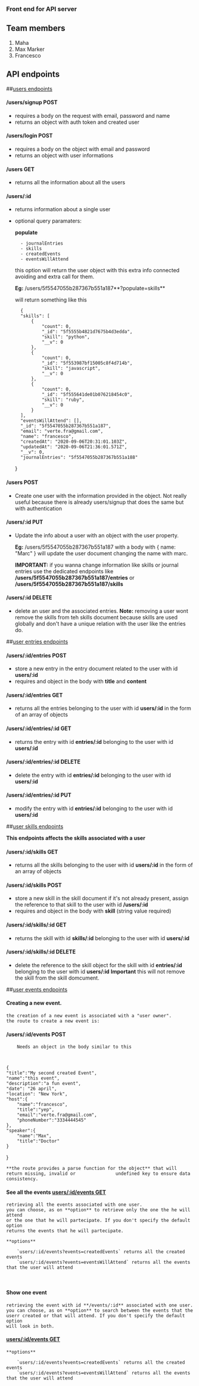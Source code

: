 ### Front end for API server

## Team members

1. Maha
2. Max Marker
3. Francesco

## API endpoints

##<u>users endpoints</u>

#### /users/signup POST

- requires a body on the request with email, password and name
- returns an object with auth token and created user

#### /users/login POST

- requires a body on the object with email and password
- returns an object with user informations

#### /users GET

- returns all the information about all the users

#### /users/:id

- returns information about a single user
- optional query paramaters:

  **populate**

        - journalEntries
        - skills
        - createdEvents
        - eventsWillAttend 

  this option will return the user object with this extra info connected
  avoiding and extra call for them.

  **Eg:** /users/5f5547055b287367b551a187**?populate=skills**

  will return something like this

        {
        "skills": [
            {
                "count": 0,
                "_id": "5f5555b4821d7675b4d3edda",
                "skill": "python",
                "__v": 0
            },
            {
                "count": 0,
                "_id": "5f553987bf15005c8f4d714b",
                "skill": "javascript",
                "__v": 0
            },
            {
                "count": 0,
                "_id": "5f555641de01b076218454c0",
                "skill": "ruby",
                "__v": 0
            }
        ],
        "eventsWillAttend": [],
        "_id": "5f5547055b287367b551a187",
        "email": "verte.fra@gmail.com",
        "name": "francesco",
        "createdAt": "2020-09-06T20:31:01.103Z",
        "updatedAt": "2020-09-06T21:36:01.571Z",
        "__v": 0,
        "journalEntries": "5f5547055b287367b551a188"

  }

#### /users POST

- Create one user with the information provided in the object. Not really useful because there is
  already users/signup that does the same but with authentication

#### /users/:id PUT

- Update the info about a user with an object with the user property.

  **Eg:** /users/5f5547055b287367b551a187 with a body with
  { name: "Marc" } will update the user document changing the
  name with marc.

  **IMPORTANT:** if you wanna change information like skills or journal entries use the dedicated
  endpoints like **/users/5f5547055b287367b551a187/entries** or **/users/5f5547055b287367b551a187/skills**

#### /users/:id DELETE

- delete an user and the associated entries. **Note:** removing a user wont remove the skills from teh skills document because skills are used globally and don't have a unique relation with the user like the entries do.

##<u>user entries endpoints</u>

#### /users/:id/entries POST

- store a new entry in the entry document related to the user with id **users/:id**
- requires and object in the body with **title** and **content**

#### /users/:id/entries GET

- returns all the entries belonging to the user with id **users/:id** in the form of an array of objects

#### /users/:id/entries/:id GET

- returns the entry with id **entries/:id** belonging to the user with id **users/:id**

#### /users/:id/entries/:id DELETE

- delete the entry with id **entries/:id** belonging to the user with id **users/:id**

#### /users/:id/entries/:id PUT

- modify the entry with id **entries/:id** belonging to the user with id **users/:id**

##<u>user skills endpoints</u>

**This endpoints affects the skills associated with a user**

#### /users/:id/skills GET

- returns all the skills belonging to the user with id **users/:id** in the form of an array of objects

#### /users/:id/skills POST

- store a new skill in the skill document if it's not already present, assign the reference to that skill to the user with id **/users/:id**
- requires and object in the body with **skill** (string value required)

#### /users/:id/skills/:id GET

- returns the skill with id **skills/:id** belonging to the user with id **users/:id**

#### /users/:id/skills/:id DELETE

- delete the reference to the skill object for the skill with id **entries/:id** belonging to the user with id **users/:id** **Important** this will not remove the skill from the skill domcument.

##<u>user events endpoints</u>

#### Creating a new event.
    the creation of a new event is associated with a "user owner".
    the route to create a new event is:

####    /users/:id/events POST
                        
                        
        Needs an object in the body similar to this

        

    {
	"title":"My second created Event",
	"name":"this event",
	"description":"a fun event",
	"date": "26 april",
	"location": "New York",
	"host":{
		"name":"francesco",
		"title":"yep",
		"email":"verte.fra@gmail.com",
		"phoneNumber":"3334444545"
	},
	"speaker":{
		"name":"Max",
		"title":"Doctor"
	}
}

    **the route provides a parse function for the object** that will return missing, invalid or               undefined key to ensure data consistency. 

#### See all the events  <u>users/:id/events GET</u>
    retrieving all the events associated with one user.
    you can choose, as on **option** to retrieve only the one the he will attend
    or the one that he will partecipate. If you don't specify the default option
    returns the events that he will partecipate.
    
    **options**
        
        `users/:id/events?events=createdEvents` returns all the created events
        `users/:id/events?events=eventsWillAttend` returns all the events that the user will attend
  
  
#### Show one event
    retrieving the event with id **/events/:id** associated with one user.
    you can choose, as on **option** to search between the events that the userr created or that will attend. If you don't specify the default option
    will look in both.

####    <u>users/:id/events GET</u>
    
    **options**
        
        `users/:id/events?events=createdEvents` returns all the created events
        `users/:id/events?events=eventsWillAttend` returns all the events that the user will attend





















